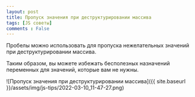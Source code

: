 ```yaml
---
layout: post
title: Пропуск значения при деструктурировании массива
tags: [JS советы]
comments : False
---
```


Пробелы можно использовать для пропуска нежелательных значений при деструктурировании массива.

Таким образом, вы можете избежать бесполезных назначений переменных для значений, которые вам не нужны.

![Пропуск значения при деструктурировании массива]({{ site.baseurl }}/assets/img/js-tips/2022-03-10_11-47-27.png)

